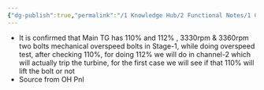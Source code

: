 ```yaml
---
{"dg-publish":true,"permalink":"/1 Knowledge Hub/2 Functional Notes/1 Career Notes/3 TSTPS Kaniha Technical Notes/2 Main TG and Auxillaries/Main TG Overspeed Logic/","noteIcon":""}
---
```


- It is confirmed that Main TG has 110% and 112% , 3330rpm & 3360rpm two bolts mechanical overspeed bolts in Stage-1, while doing overspeed test, after checking 110%, for doing 112% we will do in channel-2 which will actually trip the turbine, for the first case we will see if that 110% will lift the bolt or not
- Source from OH PnI
